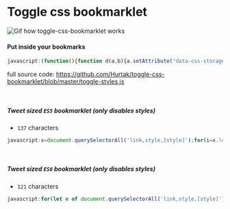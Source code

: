 # Toggle css bookmarklet

![Gif how toggle-css-bookmarklet works](http://i.imgur.com/lIVMtwK.gif)

#### Put inside your bookmarks

```js
javascript:(function(){function d(a,b){a.setAttribute("data-css-storage",b)}function e(a){var b=a.getAttribute("data-css-storage");a.removeAttribute("data-css-storage");return b}var c=[];(function(){var a=document.body,b=a.hasAttribute("data-css-disabled");b?a.removeAttribute("data-css-disabled"):a.setAttribute("data-css-disabled","");return b})()?(c=document.querySelectorAll("[data-css-storage]"),[].slice.call(c).forEach(function(a){"STYLE"===a.tagName?a.innerHTML=e(a):"LINK"===a.tagName?a.disabled=!1:a.style.cssText=e(a)})):(c=document.querySelectorAll("[style], link, style"),[].slice.call(c).forEach(function(a){"STYLE"===a.tagName?(d(a,a.innerHTML),a.innerHTML=""):"LINK"===a.tagName?(d(a,""),a.disabled=!0):(d(a,a.style.cssText),a.style.cssText="")}))})();
```
full source code: https://github.com/Hurtak/toggle-css-bookmarklet/blob/master/toggle-styles.js

<br>

##### Tweet sized `ES5` bookmarklet (only disables styles)
- `137` characters

```js
javascript:x=document.querySelectorAll('link,style,[style]');for(i=x.length;i--;)e=x[i],e.style.cssText?e.style.cssText='':e.outerHTML=''
```

<br>

##### Tweet sized `ES6` bookmarklet (only disables styles)
- `121` characters

```js
javascript:for(let e of document.querySelectorAll('link,style,[style]'))e.style.cssText?e.style.cssText='':e.outerHTML=''
```
